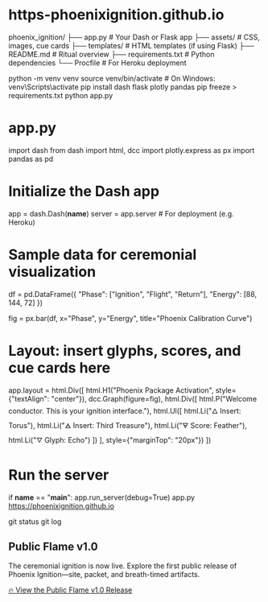 ﻿# https-phoenixignition.github.io
 
phoenix_ignition/
├── app.py                  # Your Dash or Flask app
├── assets/                 # CSS, images, cue cards
├── templates/              # HTML templates (if using Flask)
├── README.md               # Ritual overview
├── requirements.txt        # Python dependencies
└── Procfile                # For Heroku deployment

python -m venv venv
source venv/bin/activate  # On Windows: venv\Scripts\activate
pip install dash flask plotly pandas
pip freeze > requirements.txt
python app.py
# app.py
import dash
from dash import html, dcc
import plotly.express as px
import pandas as pd

# Initialize the Dash app
app = dash.Dash(__name__)
server = app.server  # For deployment (e.g. Heroku)

# Sample data for ceremonial visualization
df = pd.DataFrame({
    "Phase": ["Ignition", "Flight", "Return"],
    "Energy": [88, 144, 72]
})

fig = px.bar(df, x="Phase", y="Energy", title="Phoenix Calibration Curve")

# Layout: insert glyphs, scores, and cue cards here
app.layout = html.Div([
    html.H1("Phoenix Package Activation", style={"textAlign": "center"}),
    dcc.Graph(figure=fig),
    html.Div([
        html.P("Welcome conductor. This is your ignition interface."),
        html.Ul([
            html.Li("🜂 Insert: Torus"),
            html.Li("🜁 Insert: Third Treasure"),
            html.Li("🜃 Score: Feather"),
            html.Li("🜄 Glyph: Echo")
        ])
    ], style={"marginTop": "20px"})
])

# Run the server
if __name__ == "__main__":
    app.run_server(debug=True)
app.py
https://phoenixignition.github.io

git status
git log

<section id="release">
  <h2>Public Flame v1.0</h2>
  <p>
    The ceremonial ignition is now live. Explore the first public release of Phoenix Ignition—site, packet, and breath-timed artifacts.
  </p>
  <p>
    <a href="https://github.com/phoenixignition/phoenixignition.github.io/releases/tag/v1.0" target="_blank">
      🔥 View the Public Flame v1.0 Release
    </a>
  </p>
</section>

<meta name="description" content="Phoenix Ignition — A public rite of hydrogen rebirth, mythic choreography, and ceremonial artifacts.">
<meta name="keywords" content="Phoenix Ignition, Ceremonial Packet, Sigils, Breath Score, Mythic Ritual, Public Flame, Hydrogen Rebirth">
<meta name="author" content="James Stanley">

